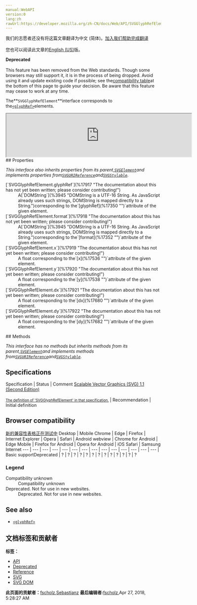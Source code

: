 ```yaml
---
manual:WebAPI
version:0
lang:zh
rawUrl:https://developer.mozilla.org/zh-CN/docs/Web/API/SVGGlyphRefElement
---
```




<bdi>我们的志愿者还没有将这篇文章翻译为<bdi>中文 (简体)</bdi>。[加入我们帮助完成翻译](%17913 "")<br></br>您也可以阅读此文章的[English (US)](%17914 "")版。</bdi>






**Deprecated**<br></br>This feature has been removed from the Web standards. Though some browsers may still support it, it is in the process of being dropped. Avoid using it and update existing code if possible; see the[compatibility table](%17915 "")at the bottom of this page to guide your decision. Be aware that this feature may cease to work at any time.





The**`SVGGlyphRefElement`**interface corresponds to the[`<glyphRef>`](%17916 "The glyphRef element provides a single possible glyph to the referencing <altGlyph> substitution.")elements.

<iframe src='https://mdn.mozillademos.org/en-US/docs/Web/API/SVGGlyphRefElement$samples/inheritance_diagram?revision=1377384' width='600' height='140'></iframe>
## Properties<a name="Properties"></a>


<em>This interface also inherits properties from its parent,[`SVGElement`](%17342 "All of the SVG DOM interfaces that correspond directly to elements in the SVG language derive from the SVGElement interface.")and implements properties from[`SVGURIReference`](%17508 "The SVGURIReference interface is used to reflect the href attribute and the deprecated xlink:href attribute.")and[`SVGStylable`](%17382 "The SVGStylable interface is implemented on all objects corresponding to SVG elements that can have style, class and presentation attributes specified on them.").</em>

<dl><dt>[`SVGGlyphRefElement.glyphRef`](%17917 "The documentation about this has not yet been written; please consider contributing!")</dt><dd>A[`DOMString`](%3945 "DOMString is a UTF-16 String. As JavaScript already uses such strings, DOMString is mapped directly to a String.")corresponding to the`[glyphRef](%17350 "")`attribute of the given element.</dd><dt>[`SVGGlyphRefElement.format`](%17918 "The documentation about this has not yet been written; please consider contributing!")</dt><dd>A[`DOMString`](%3945 "DOMString is a UTF-16 String. As JavaScript already uses such strings, DOMString is mapped directly to a String.")corresponding to the`[format](%17352 "")`attribute of the given element.</dd><dt>[`SVGGlyphRefElement.x`](%17919 "The documentation about this has not yet been written; please consider contributing!")</dt><dd>A float corresponding to the`[x](%17536 "")`attribute of the given element.</dd><dt>[`SVGGlyphRefElement.y`](%17920 "The documentation about this has not yet been written; please consider contributing!")</dt><dd>A float corresponding to the`[y](%17538 "")`attribute of the given element.</dd><dt>[`SVGGlyphRefElement.dx`](%17921 "The documentation about this has not yet been written; please consider contributing!")</dt><dd>A float corresponding to the`[dx](%17680 "")`attribute of the given element.</dd><dt>[`SVGGlyphRefElement.dy`](%17922 "The documentation about this has not yet been written; please consider contributing!")</dt><dd>A float corresponding to the`[dy](%17682 "")`attribute of the given element.</dd></dl>
## Methods<a name="Methods"></a>


<em>This interface has no methods but inherits methods from its parent,[`SVGElement`](%17342 "All of the SVG DOM interfaces that correspond directly to elements in the SVG language derive from the SVGElement interface.")and implements methods from[`SVGURIReference`](%17508 "The SVGURIReference interface is used to reflect the href attribute and the deprecated xlink:href attribute.")and[`SVGStylable`](%17382 "The SVGStylable interface is implemented on all objects corresponding to SVG elements that can have style, class and presentation attributes specified on them.").</em>


## Specifications<a name="Specifications"></a>
Specification | Status | Comment 
[Scalable Vector Graphics (SVG) 1.1 (Second Edition)<br></br><small>The definition of &#39;SVGGlyphRefElement&#39; in that specification.</small>](%17923 "") | Recommendation | Initial definition 


## Browser compatibility<a name="Browser_compatibility"></a>
[新的兼容性表格正在测试中<i></i>](%3360 "")
<abbr>Desktop<i></i></abbr> | <abbr>Mobile<i></i></abbr> 
<abbr>Chrome<i></i></abbr> | <abbr>Edge<i></i></abbr> | <abbr>Firefox<i></i></abbr> | <abbr>Internet Explorer<i></i></abbr> | <abbr>Opera<i></i></abbr> | <abbr>Safari<i></i></abbr> | <abbr>Android webview<i></i></abbr> | <abbr>Chrome for Android<i></i></abbr> | <abbr>Edge Mobile<i></i></abbr> | <abbr>Firefox for Android<i></i></abbr> | <abbr>Opera for Android<i></i></abbr> | <abbr>iOS Safari<i></i></abbr> | <abbr>Samsung Internet<i></i></abbr> 
 ---  |  ---  |  ---  |  ---  |  ---  |  ---  |  ---  |  ---  |  ---  |  ---  |  ---  |  ---  |  ---  |  ---  | 
Basic support<abbr>Deprecated<i></i></abbr> | <abbr>?</abbr> | <abbr>?</abbr> | <abbr>?</abbr> | <abbr>?</abbr> | <abbr>?</abbr> | <abbr>?</abbr> | <abbr>?</abbr> | <abbr>?</abbr> | <abbr>?</abbr> | <abbr>?</abbr> | <abbr>?</abbr> | <abbr>?</abbr> | <abbr>?</abbr> 


### Legend<a name="Legend"></a>
<dl><dt><abbr>Compatibility unknown</abbr></dt><dd>Compatibility unknown</dd><dt><abbr>Deprecated. Not for use in new websites.<i></i></abbr></dt><dd>Deprecated. Not for use in new websites.</dd></dl>

## See also<a name="See_also"></a>

* [`<glyphRef>`](%17916 "The glyphRef element provides a single possible glyph to the referencing <altGlyph> substitution.")



## 文档标签和贡献者
**标签：**
* [API](%50 "")
* [Deprecated](%3956 "")
* [Reference](%3381 "")
* [SVG](%457 "")
* [SVG DOM](%17335 "")

**此页面的贡献者：**[fscholz](%60 ""),[Sebastianz](%4468 "")
**最后编辑者:**[fscholz](%60 ""),<time>Apr 27, 2018, 5:28:27 AM</time>


